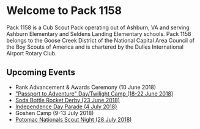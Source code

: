 # Welcome to Pack 1158

Pack 1158 is a Cub Scout Pack operating out of Ashburn, VA and serving Ashburn
Elementary and Seldens Landing Elementary schools. Pack 1158 belongs to the
Goose Creek District of the National Capital Area Council of the Boy Scouts of
America and is chartered by the Dulles International Airport Rotary Club.

## Upcoming Events

- Rank Advancement & Awards Ceremony (10 June 2018)
- ["Passport to Adventure" Day/Twilight Camp (18-22 June 2018)](events/passport-to-adventure.md)
- [Soda Bottle Rocket Derby (23 June 2018)](events/soda-bottle-rocket-derby.md)
- [Independence Day Parade (4 July 2018)](events/independence-day-parade.md)
- Goshen Camp (9-13 July 2018)
- [Potomac Nationals Scout Night (28 July 2018)](events/potomac-nationals-scout-night.md)
